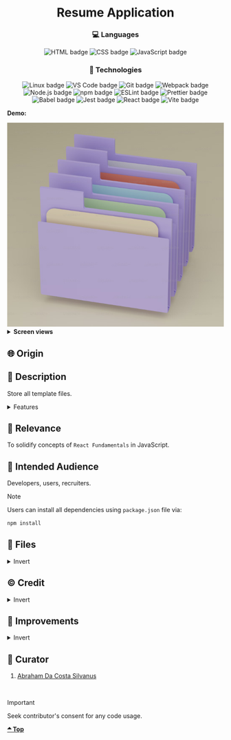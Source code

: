 <div align='center'>

# Resume Application

</div>
<div align='center'>
    <h3>💻 Languages</h3>
    <img src="https://img.shields.io/badge/HTML5-E34F26?style=for-the-badge&logo=html5&logoColor=white" alt="HTML badge">
    <img src="https://img.shields.io/badge/CSS3-1572B6?style=for-the-badge&logo=css3&logoColor=white" alt="CSS badge">
    <img src="https://img.shields.io/badge/JavaScript-F7DF1E?style=for-the-badge&logo=javascript&logoColor=black" alt="JavaScript badge">
    <h3>🔧 Technologies</h3>
    <img src="https://img.shields.io/badge/Linux-FCC624?style=for-the-badge&logo=linux&logoColor=black" alt="Linux badge">
    <img src="https://img.shields.io/badge/VS_Code-007ACC?style=for-the-badge&logo=visual-studio-code&logoColor=white" alt="VS Code badge">
    <img src="https://img.shields.io/badge/Git-F05032?style=for-the-badge&logo=git&logoColor=white" alt="Git badge">
    <img src="https://img.shields.io/badge/Webpack-8DD6F9?style=for-the-badge&logo=webpack&logoColor=black" alt="Webpack badge">
    <img src="https://img.shields.io/badge/Node.js-43853D?style=for-the-badge&logo=node.js&logoColor=white" alt="Node.js badge">
    <img src="https://img.shields.io/badge/npm-CB3837?style=for-the-badge&logo=npm&logoColor=white" alt="npm badge">
    <img src="https://img.shields.io/badge/ESLint-4B32C3?style=for-the-badge&logo=eslint&logoColor=white" alt="ESLint badge">
    <img src="https://img.shields.io/badge/Prettier-F7B93E?style=for-the-badge&logo=prettier&logoColor=black" alt="Prettier badge">
    <img src="https://img.shields.io/badge/Babel-F7B93E?style=for-the-badge&logo=babel&logoColor=black" alt="Babel badge">
    <img src="https://img.shields.io/badge/Jest-C21325?style=for-the-badge&logo=jest&logoColor=white" alt="Jest badge">
    <img src="https://img.shields.io/badge/React-61DAFB?style=for-the-badge&logo=react&logoColor=white" alt="React badge">
    <img src="https://img.shields.io/badge/Vite-646CFF?style=for-the-badge&logo=vite&logoColor=white" alt="Vite badge">
    <!-- <h4><a href="https://asdacosta.github.io/###/">Live Preview</a></h4> -->
</div>

**Demo:**

<img src="./readme-assets/folder.png" alt="folder">
<!-- ![Live Demo](./readme-assets/) -->

<details>

**<summary>Screen views</summary>**

**Desktop View:**

<!-- <img src="./readme-assets/desktop.png" alt="desktop view"> -->
<br>

**Mobile View:**

<img src="./readme-assets/mobile.png" alt="desktop view">

</details>

## 🌐 Origin

<!-- [The Odin Project](https://www.theodinproject.com/) -->

## 📝 Description

Store all template files.

<details>
<summary>Features</summary>

- Change of palette and Resume layout in Personalization menu.
- A bar to clear Resume or reveal a sample.
- Download Resume
- Hide Resume to get larger Interface to Input.
- Real-time feedback of what input is expected (from animated placeholders)
- Two input fields for respective sections (Education & Profession). More than two can disrupt Resume UI, so it's intentional.
- Icons that are still visible in dark mode.
- Appealing UI

</details>

## 🎯 Relevance

To solidify concepts of `React Fundamentals` in JavaScript.

## 👥 Intended Audience

Developers, users, recruiters.

> [!NOTE]
> Users can install all dependencies using `package.json` file via:
>
> ```bash
> npm install
> ```

## 📂 Files

<details>
<summary>Invert</summary>

| File                                 | Description                                                                                                   |
| ------------------------------------ | ------------------------------------------------------------------------------------------------------------- |
| `src/*`                              | Source files that are bundled into the output directory `dist/`.                                              |
| `src/index.jsx`                      | The main JavaScript entry point that bundling begins.                                                         |
| `src/App.jsx`                        | Main component where overall structure and other layout components of the app are contained.                  |
| `src/assets/*`                       | All assets(imgs, icons, vids) used in website.                                                                |
| `src/components/animateText.js`      | Animates placeholders, required and optional status.                                                          |
| `src/components/getNodes.js`         | Selects nodes from DOM.                                                                                       |
| `src/components/sample.js`           | Updates Resume when cleared or revealed in Navigation.                                                        |
| `src/components/nav.js`              | Responsible for every logic in Nav, including dialog.                                                         |
| `src/components/responsiveTyping.js` | Adds real-time update of Resume from inputs.                                                                  |
| `src/components/inputFields.js`      | Responsible for every logic in input fields.                                                                  |
| `src/styles/App.css`                 | Main stylesheet for entire website.                                                                           |
| `dist/*`                             | Output files from bundling of files in directory `src/`.                                                      |
| `dist/main.js`                       | Main JavaScript output file that contains the bundled JavaScript code, minified and optimized for deployment. |
| `package*`                           | Contains details of project and dependencies versions.                                                        |
| `algorithm.txt`                      | Algorithm for `JavaScript`.                                                                                   |
| `readme-assets/*`                    | Live demo and different screen views used in `README.md`.                                                     |

</details>

## ©️ Credit

<details>
<summary>Invert</summary>

| File                     | Description                                                          |
| ------------------------ | -------------------------------------------------------------------- |
| `src/assets/profile.jpg` | Photo created by Shubham Dhage on [Unsplash](https://unsplash.com/). |
| `src/assets/unknown.jpg` | Photo created by Stephan Müller on [Pexels](https://pexels.com/).    |

</details>

## 🔄 Improvements

<details>
<summary>Invert</summary>

- [ ] Uncomment Skills html, add its input, animated placeholder and make it responsive in Resume.
- [ ] Make download occur once at click.
- [ ] Downloaded Resume should be visibly the same as on website.
- [ ] Add languages.
- [ ] Add night mode.
- [ ] Add real time feedback when user is typing.
- [ ] Add audio in Nav to read Resume.
- [ ] Use correct date input formats (Year for Education, Month-Year for Profession).
- [ ] Transition input fields section smoothly when Resume is hidden.
- [ ] Transition layouts smoothly.
- [ ] Add top-align to Layout in Personalization and make Layout a slider.
- [ ] Make nav sticky

</details>

## 👤 Curator

1. [Abraham Da Costa Silvanus](https://github.com/asdacosta)

<br>

> [!IMPORTANT]
> Seek contributor's consent for any code usage.

**[🞁 Top](#template)**
